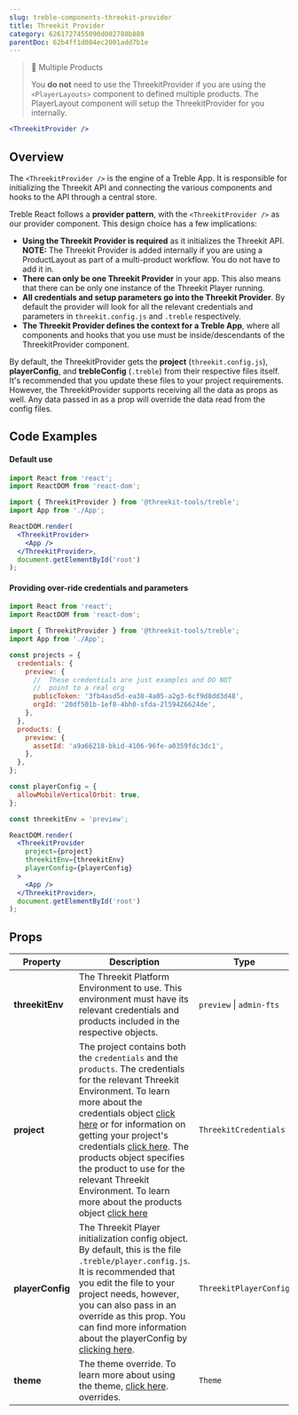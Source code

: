 ```yaml
---
slug: treble-components-threekit-provider
title: Threekit Provider
category: 6261727455090d002780b880
parentDoc: 62b4ff1d084ec2001add7b1e
---
```


> 📘 Multiple Products
>
> You **do not** need to use the ThreekitProvider if you are using the `<PlayerLayouts>` component to defined multiple products. The PlayerLayout component will setup the ThreekitProvider for you internally.

```jsx
<ThreekitProvider />
```

## Overview

The `<ThreekitProvider />` is the engine of a Treble App. It is responsible for initializing the Threekit API and connecting the various components and hooks to the API through a central store.

Treble React follows a **provider pattern**, with the `<ThreekitProvider />` as our provider component. This design choice has a few implications:

- **Using the Threekit Provider is required** as it initializes the Threekit API. **NOTE:** The Threekit Provider is added internally if you are using a ProductLayout as part of a multi-product workflow. You do not have to add it in.
- **There can only be one Threekit Provider** in your app. This also means that there can be only one instance of the Threekit Player running.
- **All credentials and setup parameters go into the Threekit Provider**. By default the provider will look for all the relevant credentials and parameters in `threekit.config.js` and `.treble` respectively.
- **The Threekit Provider defines the context for a Treble App**, where all components and hooks that you use must be inside/descendants of the ThreekitProvider component.

By default, the ThreekitProvider gets the **project** (`threekit.config.js`), **playerConfig**, and **trebleConfig** (`.treble`) from their respective files itself. It's recommended that you update these files to your project requirements. However, the ThreekitProvider supports receiving all the data as props as well. Any data passed in as a prop will override the data read from the config files.

## Code Examples

#### Default use

```jsx
import React from 'react';
import ReactDOM from 'react-dom';

import { ThreekitProvider } from '@threekit-tools/treble';
import App from './App';

ReactDOM.render(
  <ThreekitProvider>
    <App />
  </ThreekitProvider>,
  document.getElementById('root')
);
```

#### Providing over-ride credentials and parameters

```jsx
import React from 'react';
import ReactDOM from 'react-dom';

import { ThreekitProvider } from '@threekit-tools/treble';
import App from './App';

const projects = {
  credentials: {
    preview: {
      //  These credentials are just examples and DO NOT
      //  point to a real org
      publicToken: '3fb4asd5d-ea38-4a05-a2g3-6cf9d8dd3d48',
      orgId: '20df501b-1ef8-4bh0-sfda-2l59426624de',
    },
  },
  products: {
    preview: {
      assetId: 'a9a66218-bkid-4106-96fe-a0359fdc3dc1',
    },
  },
};

const playerConfig = {
  allowMobileVerticalOrbit: true,
};

const threekitEnv = 'preview';

ReactDOM.render(
  <ThreekitProvider
    project={project}
    threekitEnv={threekitEnv}
    playerConfig={playerConfig}
  >
    <App />
  </ThreekitProvider>,
  document.getElementById('root')
);
```

## Props

| Property         | Description                                                                                                                                                                                                                                                                                                                                                                                                                                                                                                      | Type                     | Default   |
| ---------------- | ---------------------------------------------------------------------------------------------------------------------------------------------------------------------------------------------------------------------------------------------------------------------------------------------------------------------------------------------------------------------------------------------------------------------------------------------------------------------------------------------------------------- | ------------------------ | --------- |
| **threekitEnv**  | The Threekit Platform Environment to use. This environment must have its relevant credentials and products included in the respective objects.                                                                                                                                                                                                                                                                                                                                                                   | `preview` \| `admin-fts` | `preview` |
| **project**      | The project contains both the `credentials` and the `products`. The credentials for the relevant Threekit Environment. To learn more about the credentials object [click here](main-concepts-threekit-config#credentials) or for information on getting your project's credentials [click here](main-concepts-credentials). The products object specifies the product to use for the relevant Threekit Environment. To learn more about the products object [click here](main-concepts-threekit-config#products) | `ThreekitCredentials`    | `-`       |
| **playerConfig** | The Threekit Player initialization config object. By default, this is the file `.treble/player.config.js`. It is recommended that you edit the file to your project needs, however, you can also pass in an override as this prop. You can find more information about the playerConfig by [clicking here](main-concepts-player-config).                                                                                                                                                                         | `ThreekitPlayerConfig`   | `-`       |
| **theme**        | The theme override. To learn more about using the theme, [click here](main-concepts-theme). overrides.                                                                                                                                                                                                                                                                                                                                                                                                           | `Theme`                  | `-`       |
